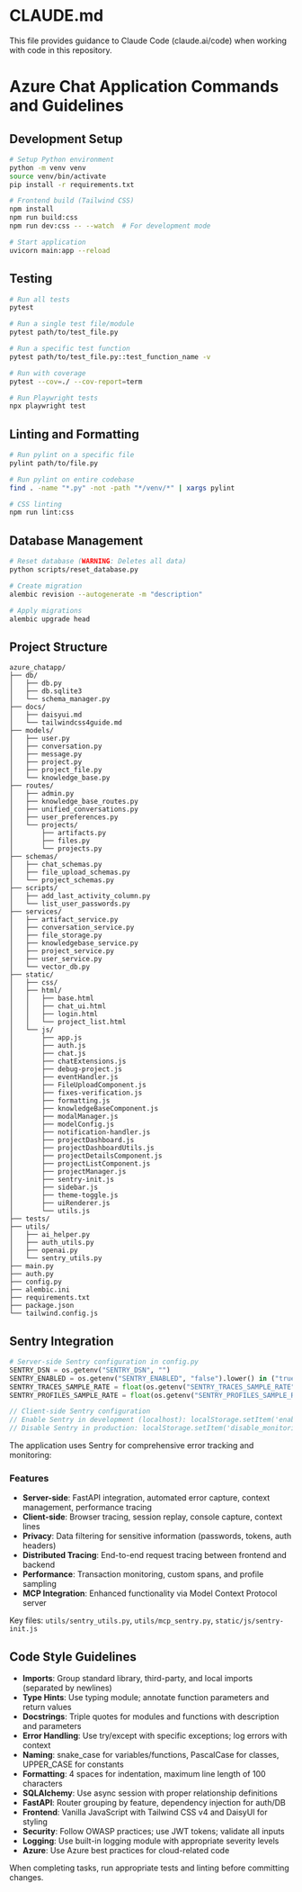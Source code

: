 # CLAUDE.md

This file provides guidance to Claude Code (claude.ai/code) when working with code in this repository.

# Azure Chat Application Commands and Guidelines

## Development Setup
```bash
# Setup Python environment
python -m venv venv
source venv/bin/activate
pip install -r requirements.txt

# Frontend build (Tailwind CSS)
npm install
npm run build:css
npm run dev:css -- --watch  # For development mode

# Start application
uvicorn main:app --reload
```

## Testing
```bash
# Run all tests
pytest

# Run a single test file/module
pytest path/to/test_file.py

# Run a specific test function
pytest path/to/test_file.py::test_function_name -v

# Run with coverage
pytest --cov=./ --cov-report=term

# Run Playwright tests
npx playwright test
```

## Linting and Formatting
```bash
# Run pylint on a specific file
pylint path/to/file.py

# Run pylint on entire codebase
find . -name "*.py" -not -path "*/venv/*" | xargs pylint

# CSS linting
npm run lint:css
```

## Database Management
```bash
# Reset database (WARNING: Deletes all data)
python scripts/reset_database.py

# Create migration
alembic revision --autogenerate -m "description"

# Apply migrations
alembic upgrade head
```

## Project Structure
```
azure_chatapp/
├── db/
│   ├── db.py
│   ├── db.sqlite3
│   └── schema_manager.py
├── docs/
│   ├── daisyui.md
│   └── tailwindcss4guide.md
├── models/
│   ├── user.py
│   ├── conversation.py
│   ├── message.py
│   ├── project.py
│   ├── project_file.py
│   └── knowledge_base.py
├── routes/
│   ├── admin.py
│   ├── knowledge_base_routes.py
│   ├── unified_conversations.py
│   ├── user_preferences.py
│   └── projects/
│       ├── artifacts.py
│       ├── files.py
│       └── projects.py
├── schemas/
│   ├── chat_schemas.py
│   ├── file_upload_schemas.py
│   └── project_schemas.py
├── scripts/
│   ├── add_last_activity_column.py
│   └── list_user_passwords.py
├── services/
│   ├── artifact_service.py
│   ├── conversation_service.py
│   ├── file_storage.py
│   ├── knowledgebase_service.py
│   ├── project_service.py
│   ├── user_service.py
│   └── vector_db.py
├── static/
│   ├── css/
│   ├── html/
│   │   ├── base.html
│   │   ├── chat_ui.html
│   │   ├── login.html
│   │   └── project_list.html
│   └── js/
│       ├── app.js
│       ├── auth.js
│       ├── chat.js
│       ├── chatExtensions.js
│       ├── debug-project.js
│       ├── eventHandler.js
│       ├── FileUploadComponent.js
│       ├── fixes-verification.js
│       ├── formatting.js
│       ├── knowledgeBaseComponent.js
│       ├── modalManager.js
│       ├── modelConfig.js
│       ├── notification-handler.js
│       ├── projectDashboard.js
│       ├── projectDashboardUtils.js
│       ├── projectDetailsComponent.js
│       ├── projectListComponent.js
│       ├── projectManager.js
│       ├── sentry-init.js
│       ├── sidebar.js
│       ├── theme-toggle.js
│       ├── uiRenderer.js
│       └── utils.js
├── tests/
├── utils/
│   ├── ai_helper.py
│   ├── auth_utils.py
│   ├── openai.py
│   └── sentry_utils.py
├── main.py
├── auth.py
├── config.py
├── alembic.ini
├── requirements.txt
├── package.json
└── tailwind.config.js
```

## Sentry Integration
```python
# Server-side Sentry configuration in config.py
SENTRY_DSN = os.getenv("SENTRY_DSN", "")
SENTRY_ENABLED = os.getenv("SENTRY_ENABLED", "false").lower() in ("true", "1")
SENTRY_TRACES_SAMPLE_RATE = float(os.getenv("SENTRY_TRACES_SAMPLE_RATE", "1.0"))
SENTRY_PROFILES_SAMPLE_RATE = float(os.getenv("SENTRY_PROFILES_SAMPLE_RATE", "1.0"))
```

```javascript
// Client-side Sentry configuration
// Enable Sentry in development (localhost): localStorage.setItem('enable_monitoring', 'true')
// Disable Sentry in production: localStorage.setItem('disable_monitoring', 'true')
```

The application uses Sentry for comprehensive error tracking and monitoring:

### Features
- **Server-side**: FastAPI integration, automated error capture, context management, performance tracing
- **Client-side**: Browser tracing, session replay, console capture, context lines
- **Privacy**: Data filtering for sensitive information (passwords, tokens, auth headers)
- **Distributed Tracing**: End-to-end request tracing between frontend and backend
- **Performance**: Transaction monitoring, custom spans, and profile sampling
- **MCP Integration**: Enhanced functionality via Model Context Protocol server

Key files: `utils/sentry_utils.py`, `utils/mcp_sentry.py`, `static/js/sentry-init.js`

## Code Style Guidelines
- **Imports**: Group standard library, third-party, and local imports (separated by newlines)
- **Type Hints**: Use typing module; annotate function parameters and return values
- **Docstrings**: Triple quotes for modules and functions with description and parameters
- **Error Handling**: Use try/except with specific exceptions; log errors with context
- **Naming**: snake_case for variables/functions, PascalCase for classes, UPPER_CASE for constants
- **Formatting**: 4 spaces for indentation, maximum line length of 100 characters
- **SQLAlchemy**: Use async session with proper relationship definitions
- **FastAPI**: Router grouping by feature, dependency injection for auth/DB
- **Frontend**: Vanilla JavaScript with Tailwind CSS v4 and DaisyUI for styling
- **Security**: Follow OWASP practices; use JWT tokens; validate all inputs
- **Logging**: Use built-in logging module with appropriate severity levels
- **Azure**: Use Azure best practices for cloud-related code

When completing tasks, run appropriate tests and linting before committing changes.